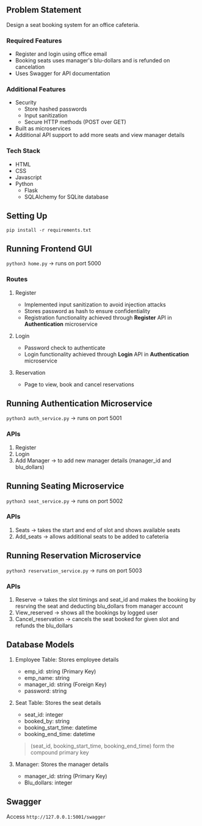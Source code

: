 ## Problem Statement
Design a seat booking system for an office cafeteria.   

### Required Features
- Register and login using office email
- Booking seats uses manager's blu-dollars and is refunded on cancelation
- Uses Swagger for API documentation

### Additional Features
- Security
   - Store hashed passwords
   - Input sanitization
   - Secure HTTP methods (POST over GET)
- Built as microservices
- Additional API support to add more seats and view manager details

### Tech Stack
- HTML
- CSS
- Javascript
- Python
    - Flask
    - SQLAlchemy for SQLite database

## Setting Up
`pip install -r requirements.txt`

## Running Frontend GUI
`python3 home.py` -> runs on port 5000

### Routes
1. Register
    - Implemented input sanitization to avoid injection attacks
    - Stores password as hash to ensure confidentiality
    - Registration functionality achieved through **Register** API in **Authentication** microservice

2. Login
    - Password check to authenticate
    - Login functionality achieved through **Login** API in **Authentication** microservice

3. Reservation
    - Page to view, book and cancel reservations

## Running Authentication Microservice
`python3 auth_service.py` -> runs on port 5001

### APIs
1. Register
2. Login
3. Add Manager -> to add new manager details (manager_id and blu_dollars)

## Running Seating Microservice
`python3 seat_service.py` -> runs on port 5002

### APIs
1. Seats -> takes the start and end of slot and shows available seats
2. Add_seats -> allows additional seats to be added to cafeteria

## Running Reservation Microservice
`python3 reservation_service.py` -> runs on port 5003

### APIs
1. Reserve -> takes the slot timings and seat_id and makes the booking by resrving the seat and deducting blu_dollars from manager account
2. View_reserved -> shows all the bookings by logged user
3. Cancel_reservation -> cancels the seat booked for given slot and refunds the blu_dollars

## Database Models
1. Employee Table: Stores employee details   
    - emp_id: string (Primary Key)
    - emp_name: string
    - manager_id: string (Foreign Key)
    - password: string

2. Seat Table: Stores the seat details   
    - seat_id: integer
    - booked_by: string
    - booking_start_time: datetime
    - booking_end_time: datetime
  
    > (seat_id, booking_start_time, booking_end_time) form the compound primary key   

3. Manager: Stores the manager details   
    - manager_id: string (Primary Key)
    - Blu_dollars: integer

## Swagger
Access `http://127.0.0.1:5001/swagger` 

